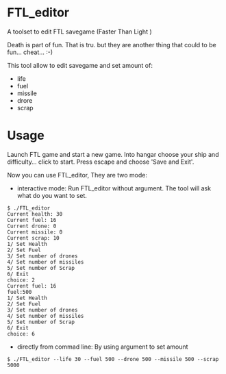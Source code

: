 FTL_editor
==========

A toolset to edit FTL savegame (Faster Than Light )


Death is part of fun. That is tru. but they are another thing that could to be fun… cheat… :-)

This tool allow to edit savegame and set amount of:
- life
- fuel
- missile
- drore
- scrap

Usage
==========

Launch FTL game and start a new game.
Into hangar choose your ship and difficulty… click to start.
Press escape and choose 'Save and Exit'.

Now you can use FTL_editor, They are two mode:
- interactive mode:
Run FTL_editor without argument. The tool will ask what do you want to set.

```
$ ./FTL_editor
Current health: 30
Current fuel: 16
Current drone: 0
Current missile: 0
Current scrap: 10
1/ Set Health
2/ Set Fuel
3/ Set number of drones
4/ Set number of missiles
5/ Set number of Scrap
6/ Exit
choice: 2
Current fuel: 16
fuel:500
1/ Set Health
2/ Set Fuel
3/ Set number of drones
4/ Set number of missiles
5/ Set number of Scrap
6/ Exit
choice: 6
```
- directly from commad line:
By using argument to set amount

```
$ ./FTL_editor --life 30 --fuel 500 --drone 500 --missile 500 --scrap 5000
```
